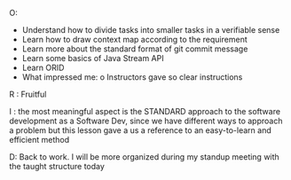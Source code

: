 

O: 
-	Understand how to divide tasks into smaller tasks in a verifiable sense
-	Learn how to draw context map according to the requirement
-	Learn more about the standard format of git commit message
-	Learn some basics of Java Stream API
-	Learn ORID
-	What impressed me: 
o	 Instructors gave so clear instructions 



R : Fruitful  

I : the most meaningful aspect is the STANDARD approach to the software development as a Software Dev, since we have different ways to approach a problem but this lesson gave a us a reference to an easy-to-learn  and efficient method

D: Back to work. I will be more organized during my standup meeting with the taught structure today 
